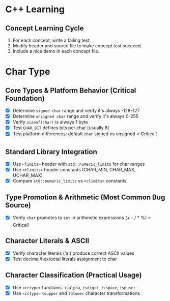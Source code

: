 # C++ Learning

## Concept Learning Cycle

1. For each concept, write a failing test.
2. Modify header and source file to make concept test succeed.
3. Include a nice demo in each concept file.

# Char Type

## Core Types & Platform Behavior (Critical Foundation)
- [x] Determine `signed char` range and verify it's always -128-127
- [x] Determine `unsigned char` range and verify it's always 0-255
- [x] Verify `sizeof(char)` is always 1 byte
- [x] Test `CHAR_BIT` defines bits per char (usually 8)
- [x] Test platform differences: default `char` signed vs unsigned ⭐ Critical!

## Standard Library Integration
- [x] Use `<limits>` header with `std::numeric_limits` for char ranges
- [x] Use `<climits>` header constants (CHAR_MIN, CHAR_MAX, UCHAR_MAX)
- [x] Compare `std::numeric_limits` vs `<climits>` constants

## Type Promotion & Arithmetic (Most Common Bug Source)
- [x] Verify `char` promotes to `int` in arithmetic expressions (+ - / * %) ⭐ Critical!

## Character Literals & ASCII
- [x] Verify character literals ('a') produce correct ASCII values
- [x] Test decimal/hex/octal literals assignment to char

## Character Classification (Practical Usage)
- [x] Use `<cctype>` functions: `isalpha`, `isdigit`, `isspace`, `ispunct`
- [x] Use `<cctype>` `toupper` and `tolower` character transformations